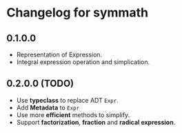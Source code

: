 # Changelog for symmath

## 0.1.0.0

- Representation of Expression.
- Integral expression operation and simplication.

## 0.2.0.0 (TODO)

- Use **typeclass** to replace ADT `Expr`.
- Add **Metadata** to `Expr`
- Use more **efficient** methods to simplify.
- Support **factorization**, **fraction** and **radical expression**.
